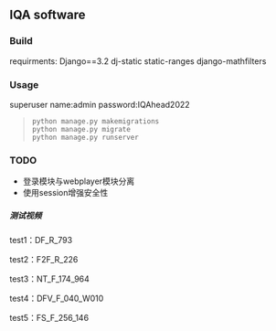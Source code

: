 ## IQA software

### Build
requirments:
    Django==3.2
    dj-static
    static-ranges
    django-mathfilters

### Usage
superuser
    name:admin
    password:IQAhead2022

> ```
> python manage.py makemigrations
> python manage.py migrate
> python manage.py runserver
> ```

### TODO

- 登录模块与webplayer模块分离
- 使用session增强安全性

##### 测试视频

test1：DF_R_793

test2：F2F_R_226

test3：NT_F_174_964

test4：DFV_F_040_W010

test5：FS_F_256_146

